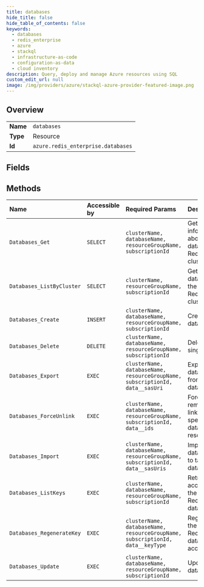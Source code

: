 ```yaml
---
title: databases
hide_title: false
hide_table_of_contents: false
keywords:
  - databases
  - redis_enterprise
  - azure    
  - stackql
  - infrastructure-as-code
  - configuration-as-data
  - cloud inventory
description: Query, deploy and manage Azure resources using SQL
custom_edit_url: null
image: /img/providers/azure/stackql-azure-provider-featured-image.png
---
```

  
    

## Overview
<table><tbody>
<tr><td><b>Name</b></td><td><code>databases</code></td></tr>
<tr><td><b>Type</b></td><td>Resource</td></tr>
<tr><td><b>Id</b></td><td><code>azure.redis_enterprise.databases</code></td></tr>
</tbody></table>

## Fields
## Methods
| Name | Accessible by | Required Params | Description |
|:-----|:--------------|:----------------|:------------|
| `Databases_Get` | `SELECT` | `clusterName, databaseName, resourceGroupName, subscriptionId` | Gets information about a database in a RedisEnterprise cluster. |
| `Databases_ListByCluster` | `SELECT` | `clusterName, resourceGroupName, subscriptionId` | Gets all databases in the specified RedisEnterprise cluster. |
| `Databases_Create` | `INSERT` | `clusterName, databaseName, resourceGroupName, subscriptionId` | Creates a database |
| `Databases_Delete` | `DELETE` | `clusterName, databaseName, resourceGroupName, subscriptionId` | Deletes a single database |
| `Databases_Export` | `EXEC` | `clusterName, databaseName, resourceGroupName, subscriptionId, data__sasUri` | Exports a database file from target database. |
| `Databases_ForceUnlink` | `EXEC` | `clusterName, databaseName, resourceGroupName, subscriptionId, data__ids` | Forcibly removes the link to the specified database resource. |
| `Databases_Import` | `EXEC` | `clusterName, databaseName, resourceGroupName, subscriptionId, data__sasUris` | Imports database files to target database. |
| `Databases_ListKeys` | `EXEC` | `clusterName, databaseName, resourceGroupName, subscriptionId` | Retrieves the access keys for the RedisEnterprise database. |
| `Databases_RegenerateKey` | `EXEC` | `clusterName, databaseName, resourceGroupName, subscriptionId, data__keyType` | Regenerates the RedisEnterprise database's access keys. |
| `Databases_Update` | `EXEC` | `clusterName, databaseName, resourceGroupName, subscriptionId` | Updates a database |
